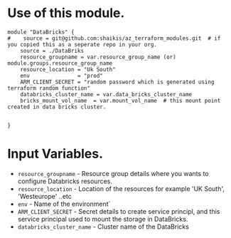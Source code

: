 # Use of this module.

```
module "DataBricks" {
#    source = git@github.com:shaikis/az_terraform_modules.git  # if you copied this as a seperate repo in your org.
    source = ./DataBriks
    resource_groupname = var.resource_group_name (or) module.groups.resource_group_name
    resource_location = "Uk South"
    env               = "prod"
    ARM_CLIENT_SECRET = "random password which is generated using terraform random function"
    databricks_cluster_name = var.data_bricks_cluster_name
    bricks_mount_vol_name  = var.mount_vol_name  # this mount point created in data bricks cluster.


}
```


# Input Variables. 
- `resource_groupname` - Resource group details where you wants to configure Databricks resources.
- `resource_location`  - Location of the resources for example 'UK South', 'Westeurope' ..etc
- `env`                - Name of the environment`
- `ARM_CLIENT_SECRET`  - Secret details to create service principl, and this service principal used to mount the storage in DataBricks.
- `databricks_cluster_name` - Cluster name of the DataBricks